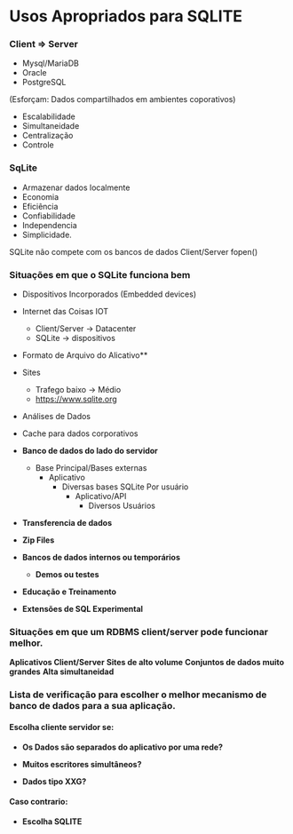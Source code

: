 # Usos Apropriados para SQLITE


### Client => Server 

- Mysql/MariaDB
- Oracle
- PostgreSQL

(Esforçam: Dados compartilhados em ambientes coporativos)

- Escalabilidade
- Simultaneidade
- Centralização
- Controle

### SqLite

- Armazenar dados localmente 
- Economia
- Eficiência
- Confiabilidade 
- Independencia 
- Simplicidade. 

SQLite não compete com os bancos de dados Client/Server
fopen()




### Situações em que o SQLite funciona bem


- Dispositivos Incorporados (Embedded devices)
- Internet das Coisas IOT

  - Client/Server -> Datacenter
  - SQLite -> dispositivos

- Formato de Arquivo do Alicativo**

- Sites
  - Trafego baixo -> Médio
  - https://www.sqlite.org


- Análises de Dados

- Cache para dados corporativos
  
- **Banco de dados do lado do servidor**
  
  - Base Principal/Bases externas 
    - Aplicativo 
      - Diversas bases SQLite Por usuário 
        - Aplicativo/API 
          - Diversos Usuários

- **Transferencia de dados**
- **Zip Files**
- **Bancos de dados internos ou temporários**
  - **Demos ou testes** 
- **Educação e Treinamento**
- **Extensões de SQL Experimental**

### Situações em que um RDBMS client/server pode funcionar melhor. 

**Aplicativos Client/Server**
**Sites de alto volume**
**Conjuntos de dados muito grandes**
**Alta simultaneidad**

### Lista de verificação para escolher o melhor mecanismo de banco de dados para a sua aplicação. 

#### Escolha cliente servidor se:
- **Os Dados são separados do aplicativo por uma rede?** 

- **Muitos escritores simultâneos?** 

- **Dados tipo XXG?** 

#### Caso contrario:
- **Escolha SQLITE**









































